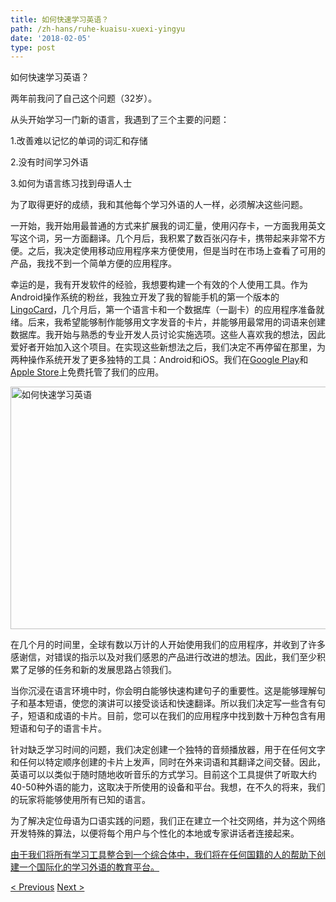 ```yaml
---
title: 如何快速学习英语？
path: /zh-hans/ruhe-kuaisu-xuexi-yingyu
date: '2018-02-05'
type: post
---
```


如何快速学习英语？

两年前我问了自己这个问题（32岁）。

从头开始学习一门新的语言，我遇到了三个主要的问题：

1.改善难以记忆的单词的词汇和存储

2.没有时间学习外语

3.如何为语言练习找到母语人士

为了取得更好的成绩，我和其他每个学习外语的人一样，必须解决这些问题。

一开始，我开始用最普通的方式来扩展我的词汇量，使用闪存卡，一方面我用英文写这个词，另一方面翻译。几个月后，我积累了数百张闪存卡，携带起来非常不方便。之后，我决定使用移动应用程序来方便使用，但是当时在市场上查看了可用的产品，我找不到一个简单方便的应用程序。

幸运的是，我有开发软件的经验，我想要构建一个有效的个人使用工具。作为Android操作系统的粉丝，我独立开发了我的智能手机的第一个版本的<a href="https://zh-hans.lingocard.com/#free-mobile-app" target="_blank" rel="noopener">LingoCard</a>，几个月后，第一个语言卡和一个数据库（一副卡）的应用程序准备就绪。后来，我希望能够制作能够用文字发音的卡片，并能够用最常用的词语来创建数据库。我开始与熟悉的专业开发人员讨论实施选项。这些人喜欢我的想法，因此爱好者开始加入这个项目。在实现这些新想法之后，我们决定不再停留在那里，为两种操作系统开发了更多独特的工具：Android和iOS。我们在<a href="https://play.google.com/store/apps/details?id=com.lingocard.lingocard" target="_blank" rel="noopener">Google Play</a>和<a href="https://itunes.apple.com/us/app/lingocard/id1217076835?mt=8" target="_blank" rel="noopener">Apple Store</a>上免费托管了我们的应用。

<img class="aligncenter wp-image-5587" src="../images/2018/01/LigoCard-App-small.png" alt="如何快速学习英语" width="973" height="388" />

在几个月的时间里，全球有数以万计的人开始使用我们的应用程序，并收到了许多感谢信，对错误的指示以及对我们感恩的产品进行改进的想法。因此，我们至少积累了足够的任务和新的发展思路占领我们。

当你沉浸在语言环境中时，你会明白能够快速构建句子的重要性。这是能够理解句子和基本短语，使您的演讲可以接受谈话和快速翻译。所以我们决定写一些含有句子，短语和成语的卡片。目前，您可以在我们的应用程序中找到数十万种包含有用短语和句子的语言卡片。

针对缺乏学习时间的问题，我们决定创建一个独特的音频播放器，用于在任何文字和任何以特定顺序创建的卡片上发声，同时在外来词语和其翻译之间交替。因此，英语可以以类似于随时随地收听音乐的方式学习。目前这个工具提供了听取大约40-50种外语的能力，这取决于所使用的设备和平台。我想，在不久的将来，我们的玩家将能够使用所有已知的语言。

为了解决定位母语为口语实践的问题，我们正在建立一个社交网络，并为这个网络开发特殊的算法，以便将每个用户与个性化的本地或专家讲话者连接起来。

<a href="https://zh-hans.lingocard.com/platform/" target="_blank" rel="noopener">由于我们将所有学习工具整合到一个综合体中，我们将在任何国籍的人的帮助下创建一个国际化的学习外语的教育平台。</a>

<a href="/zh-hans/zhaodao-muyu-de-ren">< Previous</a> <a href="/zh-hans/chou-ren-ka">Next ></a>